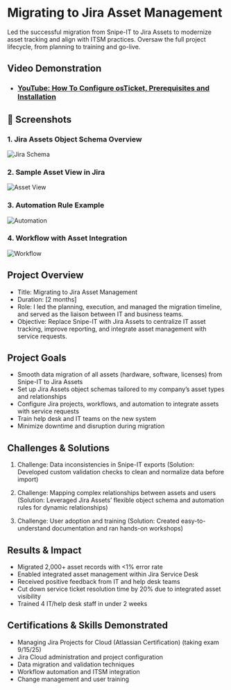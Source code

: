 
<h1> Migrating to Jira Asset Management </h1>
Led the successful migration from Snipe-IT to Jira Assets to modernize asset tracking and align with ITSM practices. Oversaw the full project lifecycle, from planning to training and go-live.<br />


<h2>Video Demonstration</h2>

- ### [YouTube: How To Configure osTicket, Prerequisites and Installation](https://www.youtube.com/watch?v=thl4tI3eKXY)

<h2> 📸 Screenshots </h2>

### 1. Jira Assets Object Schema Overview
![Jira Schema](screenshots/jira-assets-schema.png)

### 2. Sample Asset View in Jira
![Asset View](screenshots/sample-asset-view.png)

### 3. Automation Rule Example
![Automation](screenshots/automation-rule.png)

### 4. Workflow with Asset Integration
![Workflow](screenshots/workflow-with-assets.png)


<h2> Project Overview </h2>

- Title: Migrating to Jira Asset Management 
- Duration: [2 months]
- Role: I led the planning, execution, and managed the migration timeline, and served as the liaison between IT and business teams.
- Objective: Replace Snipe-IT with Jira Assets to centralize IT asset tracking, improve reporting, and integrate asset management with service requests.


<h2>Project Goals</h2>

- Smooth data migration of all assets (hardware, software, licenses) from Snipe-IT to Jira Assets
- Set up Jira Assets object schemas tailored to my company’s asset types and relationships
- Configure Jira projects, workflows, and automation to integrate assets with service requests
- Train help desk and IT teams on the new system
- Minimize downtime and disruption during migration

<h2> Challenges & Solutions </h2>

1. Challenge: Data inconsistencies in Snipe-IT exports
   (Solution: Developed custom validation checks to clean and normalize data before import)

2. Challenge: Mapping complex relationships between assets and users
   (Solution: Leveraged Jira Assets’ flexible object schema and automation rules for dynamic relationships)

3. Challenge: User adoption and training
   (Solution: Created easy-to-understand documentation and ran hands-on workshops)

<h2> Results & Impact </h2>

- Migrated 2,000+ asset records with <1% error rate
- Enabled integrated asset management within Jira Service Desk
- Received positive feedback from IT and help desk teams
- Cut down service ticket resolution time by 20% due to integrated asset visibility
- Trained 4 IT/help desk staff in under 2 weeks

<h2> Certifications & Skills Demonstrated </h2>

- Managing Jira Projects for Cloud (Atlassian Certification) (taking exam 9/15/25)
- Jira Cloud administration and project configuration
- Data migration and validation techniques
- Workflow automation and ITSM integration
- Change management and user training
